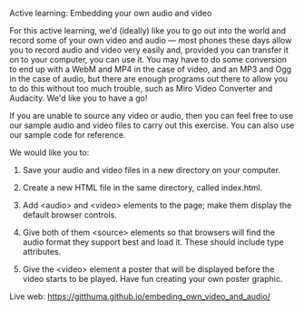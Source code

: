 Active learning: Embedding your own audio and video

For this active learning, we'd (ideally) like you to go out into the world and record some of your own video and audio — most phones these days allow you to record audio and video very easily and, provided you can transfer it on to your computer, you can use it. You may have to do some conversion to end up with a WebM and MP4 in the case of video, and an MP3 and Ogg in the case of audio, but there are enough programs out there to allow you to do this without too much trouble, such as Miro Video Converter and Audacity. We'd like you to have a go!

If you are unable to source any video or audio, then you can feel free to use our sample audio and video files to carry out this exercise. You can also use our sample code for reference.

We would like you to:

1. Save your audio and video files in a new directory on your computer.

2. Create a new HTML file in the same directory, called index.html.

3. Add &lt;audio&gt; and &lt;video&gt; elements to the page; make them display the default browser controls.

4. Give both of them &lt;source&gt; elements so that browsers will find the audio format they support best and load it. These should include type attributes.

5. Give the &lt;video&gt; element a poster that will be displayed before the video starts to be played. Have fun creating your own poster graphic.

Live web: https://gitthuma.github.io/embeding_own_video_and_audio/
